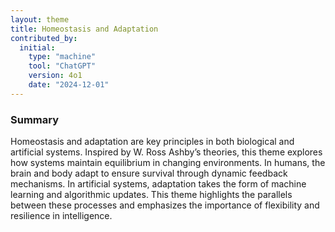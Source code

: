 ```yaml
---
layout: theme
title: Homeostasis and Adaptation
contributed_by:
  initial:
    type: "machine"
    tool: "ChatGPT"
    version: 4o1
    date: "2024-12-01"
---
```


### Summary

Homeostasis and adaptation are key principles in both biological and artificial systems. Inspired by W. Ross Ashby’s theories, this theme explores how systems maintain equilibrium in changing environments. In humans, the brain and body adapt to ensure survival through dynamic feedback mechanisms. In artificial systems, adaptation takes the form of machine learning and algorithmic updates. This theme highlights the parallels between these processes and emphasizes the importance of flexibility and resilience in intelligence.

